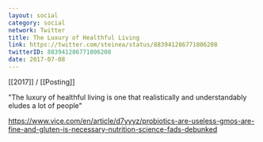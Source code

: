 ```yaml
---
layout: social
category: social
network: Twitter
title: The Luxury of Healthful Living
link: https://twitter.com/steinea/status/883941286771806208
twitterID: 883941286771806208
date: 2017-07-08
---
```


[[2017]] / [[Posting]]

"The luxury of healthful living is one that realistically and understandably eludes a lot of people"

<https://www.vice.com/en/article/d7yyyz/probiotics-are-useless-gmos-are-fine-and-gluten-is-necessary-nutrition-science-fads-debunked>
